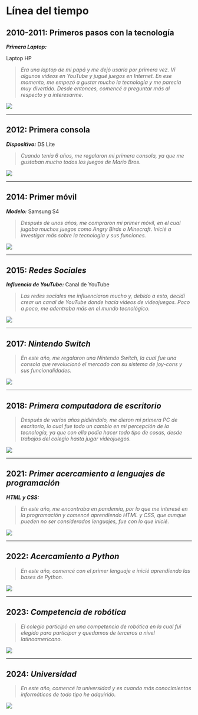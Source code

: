 # Línea del tiempo

## 2010-2011: Primeros pasos con la tecnología
***Primera Laptop:*** 

Laptop HP
> *Era una laptop de mi papá y me dejó usarla por primera vez. Vi algunos videos en YouTube y jugué juegos en Internet. En ese momento, me empezó a gustar mucho la tecnología y me parecía muy divertido. Desde entonces, comencé a preguntar más al respecto y a interesarme.*

![](https://liliputing.com/wp-content/uploads/2010/11/angle31.jpg)

---

## 2012: Primera consola
***Dispositivo:*** 
DS Lite
> *Cuando tenía 6 años, me regalaron mi primera consola, ya que me gustaban mucho todos los juegos de Mario Bros.*

![](https://images.versus.io/objects/nintendo-ds-lite.front.variety.1591878256408.jpg)

---

## 2014: Primer móvil
***Modelo:*** 
Samsung S4
> *Después de unos años, me compraron mi primer móvil, en el cual jugaba muchos juegos como Angry Birds o Minecraft. Inicié a investigar más sobre la tecnología y sus funciones.*

![](https://m.media-amazon.com/images/I/61OgF6QEAHL.__AC_SX300_SY300_QL70_ML2_.jpg)

---

## 2015: *Redes Sociales*
***Influencia de YouTube:*** 
Canal de YouTube
> *Las redes sociales me influenciaron mucho y, debido a esto, decidí crear un canal de YouTube donde hacía videos de videojuegos. Poco a poco, me adentraba más en el mundo tecnológico.*

![](https://image.ondacero.es/clipping/cmsimages01/2021/06/30/1F2EF7C5-6F61-480C-99E4-C9CA53FFFBFF/98.jpg?crop=1416,797,x0,y0&width=1900&height=1069&optimize=high&format=webply)

---

## 2017: *Nintendo Switch*
> *En este año, me regalaron una Nintendo Switch, la cual fue una consola que revolucionó el mercado con su sistema de joy-cons y sus funcionalidades.*

![](https://m.media-amazon.com/images/I/81IQp9uUdRL.jpg)

---

## 2018: *Primera computadora de escritorio*
> *Después de varios años pidiéndolo, me dieron mi primera PC de escritorio, lo cual fue todo un cambio en mi percepción de la tecnología, ya que con ella podía hacer todo tipo de cosas, desde trabajos del colegio hasta jugar videojuegos.*

![](https://i.ebayimg.com/images/g/oYcAAOSwTHll4IKC/s-l1200.jpg)

---

## 2021: *Primer acercamiento a lenguajes de programación*
***HTML y CSS:*** 
> *En este año, me encontraba en pandemia, por lo que me interesé en la programación y comencé aprendiendo HTML y CSS, que aunque pueden no ser considerados lenguajes, fue con lo que inicié.*

![](https://encrypted-tbn0.gstatic.com/images?q=tbn:ANd9GcRY-K557QGzcDGw82SNDrXlFbCSiPo57rjX3A&s)

---

## 2022: *Acercamiento a Python*
> *En este año, comencé con el primer lenguaje e inicié aprendiendo las bases de Python.*

![](https://pontia.tech/wp-content/uploads/2023/06/Python-Symbol_0-1024x576.png)

---

## 2023: *Competencia de robótica*
> *El colegio participó en una competencia de robótica en la cual fui elegido para participar y quedamos de terceros a nivel latinoamericano.*

![](https://ingel-pro.com/img/tinkercad.jpg)

---

## 2024: *Universidad*
> *En este año, comencé la universidad y es cuando más conocimientos informáticos de todo tipo he adquirido.*

![](https://concepto.de/wp-content/uploads/2015/08/informatica-1-e1590711788135.jpg)

